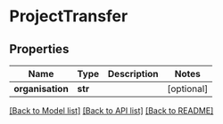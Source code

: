# ProjectTransfer

## Properties
Name | Type | Description | Notes
------------ | ------------- | ------------- | -------------
**organisation** | **str** |  | [optional] 

[[Back to Model list]](../README.md#documentation-for-models) [[Back to API list]](../README.md#documentation-for-api-endpoints) [[Back to README]](../README.md)


